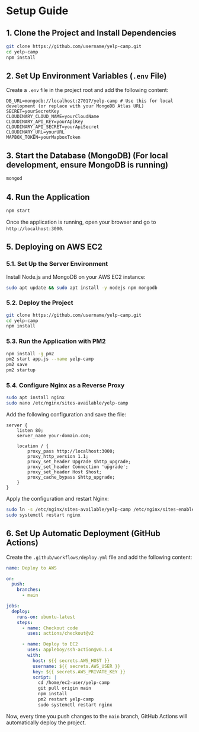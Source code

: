 # Setup Guide

## 1. Clone the Project and Install Dependencies

```bash
git clone https://github.com/username/yelp-camp.git
cd yelp-camp
npm install
```

## 2. Set Up Environment Variables (`.env` File)

Create a `.env` file in the project root and add the following content:

```env
DB_URL=mongodb://localhost:27017/yelp-camp # Use this for local development (or replace with your MongoDB Atlas URL)
SECRET=yourSecretKey
CLOUDINARY_CLOUD_NAME=yourCloudName
CLOUDINARY_API_KEY=yourApiKey
CLOUDINARY_API_SECRET=yourApiSecret
CLOUDINARY_URL=yourURL
MAPBOX_TOKEN=yourMapboxToken
```

## 3. Start the Database (MongoDB) (For local development, ensure MongoDB is running)

```bash
mongod
```

## 4. Run the Application

```bash
npm start
```

Once the application is running, open your browser and go to `http://localhost:3000`.

## 5. Deploying on AWS EC2

### 5.1. Set Up the Server Environment

Install Node.js and MongoDB on your AWS EC2 instance:

```bash
sudo apt update && sudo apt install -y nodejs npm mongodb
```

### 5.2. Deploy the Project

```bash
git clone https://github.com/username/yelp-camp.git
cd yelp-camp
npm install
```

### 5.3. Run the Application with PM2

```bash
npm install -g pm2
pm2 start app.js --name yelp-camp
pm2 save
pm2 startup
```

### 5.4. Configure Nginx as a Reverse Proxy

```bash
sudo apt install nginx
sudo nano /etc/nginx/sites-available/yelp-camp
```

Add the following configuration and save the file:

```nginx
server {
    listen 80;
    server_name your-domain.com;

    location / {
        proxy_pass http://localhost:3000;
        proxy_http_version 1.1;
        proxy_set_header Upgrade $http_upgrade;
        proxy_set_header Connection 'upgrade';
        proxy_set_header Host $host;
        proxy_cache_bypass $http_upgrade;
    }
}
```

Apply the configuration and restart Nginx:

```bash
sudo ln -s /etc/nginx/sites-available/yelp-camp /etc/nginx/sites-enabled/
sudo systemctl restart nginx
```

## 6. Set Up Automatic Deployment (GitHub Actions)

Create the `.github/workflows/deploy.yml` file and add the following content:

```yaml
name: Deploy to AWS

on:
  push:
    branches:
      - main

jobs:
  deploy:
    runs-on: ubuntu-latest
    steps:
      - name: Checkout code
        uses: actions/checkout@v2

      - name: Deploy to EC2
        uses: appleboy/ssh-action@v0.1.4
        with:
          host: ${{ secrets.AWS_HOST }}
          username: ${{ secrets.AWS_USER }}
          key: ${{ secrets.AWS_PRIVATE_KEY }}
          script: |
            cd /home/ec2-user/yelp-camp
            git pull origin main
            npm install
            pm2 restart yelp-camp
            sudo systemctl restart nginx
```

Now, every time you push changes to the `main` branch, GitHub Actions will automatically deploy the project.
